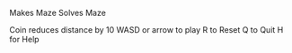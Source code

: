 Makes Maze
Solves Maze

Coin reduces distance by 10
WASD or arrow to play
R to Reset Q to Quit H for Help
